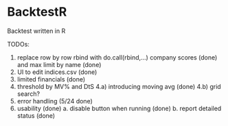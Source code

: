# BacktestR
Backtest written in R

TODOs:
1) replace row by row rbind with do.call(rbind,...)
   company scores (done) and max limit by name (done)
2) UI to edit indices.csv (done)
3) limited financials (done)
4) threshold by MV% and DtS
    4.a) introducing moving avg (done)
    4.b) grid search?
5) error handling (5/24 done)
6) usability (done)
    a. disable button when running (done)
    b. report detailed status (done)
